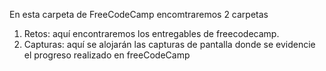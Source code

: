 En esta carpeta de FreeCodeCamp encomtraremos 2 carpetas
1) Retos: aquí encontraremos los entregables de freecodecamp.
2) Capturas: aquí se alojarán las capturas de pantalla donde se evidencie el progreso realizado en freeCodeCamp

